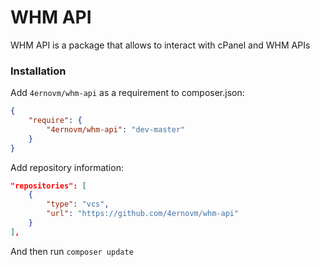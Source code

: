 WHM API
======

WHM API is a package that allows to interact with cPanel and WHM APIs


### Installation

Add `4ernovm/whm-api` as a requirement to composer.json:

```json
{
    "require": {
        "4ernovm/whm-api": "dev-master"
    }
}
```

Add repository information:

```json
"repositories": [
    {
        "type": "vcs",
        "url": "https://github.com/4ernovm/whm-api"
    }
],
```

And then run `composer update`
